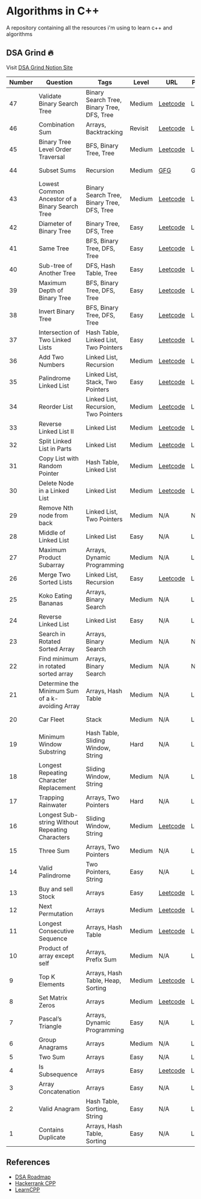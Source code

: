 # Algorithms in C++

A repository containing all the resources i'm using to learn c++ and algorithms

## DSA Grind 🔥

Visit [DSA Grind Notion Site](https://ankush003.notion.site/Combination-Sum-II-577bb43be5fc4fb4a10e14ada3600475?pvs=4)

| Number | Question                                   | Tags                                       | Level   | URL                                                                                           | Platform | Date                 |
|--------|-------------------------------------------|--------------------------------------------|---------|-----------------------------------------------------------------------------------------------|----------|----------------------|
| 47     | Validate Binary Search Tree              | Binary Search Tree, Binary Tree, DFS, Tree | Medium  | [Leetcode](https://leetcode.com/problems/validate-binary-search-tree/)                      | Leetcode | October 28, 2023    |
| 46     | Combination Sum                           | Arrays, Backtracking                       | Revisit | [Leetcode](https://leetcode.com/problems/combination-sum/)                                    | Leetcode | October 26, 2023    |
| 45     | Binary Tree Level Order Traversal         | BFS, Binary Tree, Tree                    | Medium  | [Leetcode](https://leetcode.com/problems/binary-tree-level-order-traversal/)                  | Leetcode | October 25, 2023    |
| 44     | Subset Sums                               | Recursion                                  | Medium  | [GFG](https://practice.geeksforgeeks.org/problems/subset-sums2234/1)                         | GFG      | October 24, 2023    |
| 43     | Lowest Common Ancestor of a Binary Search Tree | Binary Search Tree, Binary Tree, DFS, Tree | Medium  | [Leetcode](https://leetcode.com/problems/lowest-common-ancestor-of-a-binary-search-tree/)  | Leetcode | October 24, 2023    |
| 42     | Diameter of Binary Tree                   | Binary Tree, DFS, Tree                   | Easy    | [Leetcode](https://leetcode.com/problems/diameter-of-binary-tree/description/)             | Leetcode | October 16, 2023    |
| 41     | Same Tree                                 | BFS, Binary Tree, DFS, Tree              | Easy    | [Leetcode](https://leetcode.com/problems/same-tree/description/)                               | Leetcode | October 11, 2023    |
| 40     | Sub-tree of Another Tree                  | DFS, Hash Table, Tree                    | Easy    | [Leetcode](https://leetcode.com/problems/subtree-of-another-tree/description/)                | Leetcode | October 11, 2023    |
| 39     | Maximum Depth of Binary Tree              | BFS, Binary Tree, DFS, Tree              | Easy    | [Leetcode](https://leetcode.com/problems/maximum-depth-of-binary-tree/description/)          | Leetcode | October 9, 2023     |
| 38     | Invert Binary Tree                        | BFS, Binary Tree, DFS, Tree              | Easy    | [Leetcode](https://leetcode.com/problems/invert-binary-tree/)                                  | Leetcode | October 9, 2023     |
| 37     | Intersection of Two Linked Lists          | Hash Table, Linked List, Two Pointers     | Easy    | [Leetcode](https://leetcode.com/problems/intersection-of-two-linked-lists/)                   | Leetcode | October 7, 2023     |
| 36     | Add Two Numbers                           | Linked List, Recursion                   | Medium  | [Leetcode](https://leetcode.com/problems/add-two-numbers/description/)                         | Leetcode | September 16, 2023  |
| 35     | Palindrome Linked List                    | Linked List, Stack, Two Pointers         | Easy    | [Leetcode](https://leetcode.com/problems/palindrome-linked-list/description/)                  | Leetcode | September 18, 2023  |
| 34     | Reorder List                              | Linked List, Recursion, Two Pointers    | Medium  | [Leetcode](https://leetcode.com/problems/reorder-list/)                                        | Leetcode | September 9, 2023   |
| 33     | Reverse Linked List II                    | Linked List                             | Medium  | [Leetcode](https://leetcode.com/problems/reverse-linked-list-ii/)                               | Leetcode | September 7, 2023   |
| 32     | Split Linked List in Parts                | Linked List                             | Medium  | [Leetcode](https://leetcode.com/problems/split-linked-list-in-parts/)                           | Leetcode | September 6, 2023   |
| 31     | Copy List with Random Pointer             | Hash Table, Linked List                 | Medium  | [Leetcode](https://leetcode.com/problems/copy-list-with-random-pointer/)                        | Leetcode | September 5, 2023   |
| 30     | Delete Node in a Linked List              | Linked List                             | Medium  | [Leetcode](https://leetcode.com/problems/delete-node-in-a-linked-list/)                         | Leetcode | September 4, 2023   |
| 29     | Remove Nth node from back                 | Linked List, Two Pointers               | Medium  | N/A                                                                                           | N/A      | September 3, 2023   |
| 28     | Middle of Linked List                     | Linked List                             | Easy    | N/A                                                                                           | Leetcode | September 3, 2023   |
| 27     | Maximum Product Subarray                 | Arrays, Dynamic Programming             | Medium  | N/A                                                                                           | Leetcode | September 3, 2023   |
| 26     | Merge Two Sorted Lists                    | Linked List, Recursion                  | Easy    | [Leetcode](https://leetcode.com/problems/merge-two-sorted-lists/description/)                     | Leetcode | August 30, 2023    |
| 25     | Koko Eating Bananas                       | Arrays, Binary Search                   | Medium  | N/A                                                                                           | Leetcode | August 27, 2023    |
| 24     | Reverse Linked List                        | Linked List                             | Easy    | N/A                                                                                           | Leetcode | August 23, 2023    |
| 23     | Search in Rotated Sorted Array             | Arrays, Binary Search                   | Medium  | N/A                                                                                           | N/A      | August 22, 2023    |
| 22     | Find minimum in rotated sorted array       | Arrays, Binary Search                   | Medium  | N/A                                                                                           | N/A      | N/A                |
| 21     | Determine the Minimum Sum of a k-avoiding Array | Arrays, Hash Table                   | Medium  | N/A                                                                                           | Leetcode | August 20, 2023    |
| 20     | Car Fleet                                  | Stack                                   | Medium  | N/A                                                                                           | Leetcode | August 19, 2023    |
| 19     | Minimum Window Substring                   | Hash Table, Sliding Window, String     | Hard    | N/A                                                                                           | Leetcode | August 17, 2023    |
| 18     | Longest Repeating Character Replacement     | Sliding Window, String                 | Medium  | N/A                                                                                           | Leetcode | N/A                |
| 17     | Trapping Rainwater                         | Arrays, Two Pointers                   | Hard    | N/A                                                                                           | Leetcode | N/A                |
| 16     | Longest Sub-string Without Repeating Characters | Sliding Window, String            | Medium  | [Leetcode](https://leetcode.com/problems/longest-substring-without-repeating-characters/) | Leetcode | N/A                |
| 15     | Three Sum                                  | Arrays, Two Pointers                   | Medium  | N/A                                                                                           | Leetcode | N/A                |
| 14     | Valid Palindrome                           | Two Pointers, String                   | Easy    | N/A                                                                                           | Leetcode | N/A                |
| 13     | Buy and sell Stock                        | Arrays                                  | Easy    | [Leetcode](https://leetcode.com/problems/best-time-to-buy-and-sell-stock/description/)       | Leetcode | N/A                |
| 12     | Next Permutation                          | Arrays                                  | Medium  | [Leetcode](https://leetcode.com/problems/next-permutation/description/)                       | Leetcode | August 5, 2023     |
| 11     | Longest Consecutive Sequence               | Arrays, Hash Table                      | Medium  | [Leetcode](https://leetcode.com/problems/longest-consecutive-sequence/description/)          | Leetcode | August 9, 2023     |
| 10     | Product of array except self              | Arrays, Prefix Sum                      | Medium  | N/A                                                                                           | Leetcode | N/A                |
| 9      | Top K Elements                            | Arrays, Hash Table, Heap, Sorting       | Medium  | [Leetcode](https://leetcode.com/problems/top-k-frequent-elements/)                            | Leetcode | N/A                |
| 8      | Set Matrix Zeros                          | Arrays                                  | Medium  | [Leetcode](https://leetcode.com/problems/set-matrix-zeroes/description/)                       | Leetcode | N/A                |
| 7      | Pascal’s Triangle                         | Arrays, Dynamic Programming             | Easy    | N/A                                                                                           | Leetcode | N/A                |
| 6      | Group Anagrams                            | Arrays                                  | Medium  | N/A                                                                                           | Leetcode | N/A                |
| 5      | Two Sum                                   | Arrays                                  | Easy    | N/A                                                                                           | Leetcode | N/A                |
| 4      | Is Subsequence                            | Arrays                                  | Easy    | [Leetcode](https://leetcode.com/problems/is-subsequence/description/)                          | Leetcode | N/A                |
| 3      | Array Concatenation                       | Arrays                                  | Easy    | N/A                                                                                           | Leetcode | N/A                |
| 2      | Valid Anagram                             | Hash Table, Sorting, String             | Easy    | N/A                                                                                           | Leetcode | N/A                |
| 1      | Contains Duplicate                        | Arrays, Hash Table, Sorting             | Easy    | N/A                                                                                           | Leetcode | N/A                |


## References

 - [DSA Roadmap](https://www.geeksforgeeks.org/complete-roadmap-to-learn-dsa-from-scratch/?ref=lbp)
 - [Hackerrank CPP](https://www.hackerrank.com/domains/cpp?filters%5Bstatus%5D%5B%5D=unsolved&badge_type=cpp)
 - [LearnCPP](https://www.learncpp.com/)

